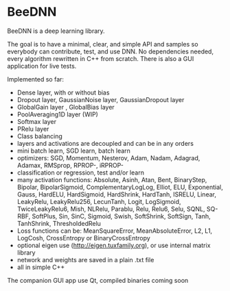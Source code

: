 # BeeDNN

BeeDNN is a deep learning library.

The goal is to have a minimal, clear, and simple API and samples so everybody can contribute, test, and use DNN.
No dependencies needed, every algorithm rewritten in C++ from scratch. There is also a GUI application for live tests.

Implemented so far:
- Dense layer, with or without bias
- Dropout layer, GaussianNoise layer, GaussianDropout layer
- GlobalGain layer , GlobalBias layer
- PoolAveraging1D layer (WIP)
- Softmax layer
- PRelu layer
- Class balancing
- layers and activations are decoupled and can be in any orders
- mini batch learn, SGD learn, batch learn
- optimizers: SGD, Momentum, Nesterov, Adam, Nadam, Adagrad, Adamax, RMSprop, RPROP-, iRPROP-
- classification or regression, test and/or learn
- many activation functions: Absolute, Asinh, Atan, Bent, BinaryStep, Bipolar, BipolarSigmoid, ComplementaryLogLog, Elliot, ELU, Exponential, Gauss, HardELU, HardSigmoid, HardShrink, HardTanh, ISRELU, Linear, LeakyRelu, LeakyRelu256, LecunTanh, Logit, LogSigmoid, TwiceLeakyRelu6, Mish, NLRelu, Parablu, Relu, Relu6, Selu, SQNL, SQ-RBF, SoftPlus, Sin, SinC, Sigmoid, Swish, SoftShrink, SoftSign, Tanh, TanhShrink, ThresholdedRelu
- Loss functions can be: MeanSquareError, MeanAbsoluteError, L2, L1, LogCosh, CrossEntropy or BinaryCrossEntropy
- optional eigen use (http://eigen.tuxfamily.org), or use internal matrix library
- network and weights are saved in a plain .txt file
- all in simple C++

The companion GUI app use Qt, compiled binaries coming soon

